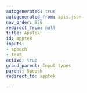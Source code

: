 ```yaml
---
autogenerated: true
autogenerated_from: apis.json
nav_order: 926
redirect_from: null
title: AppTek
id: apptek
inputs:
- speech
- text
active: true
grand_parent: Input types
parent: Speech
redirect_to: apptek

---
```


